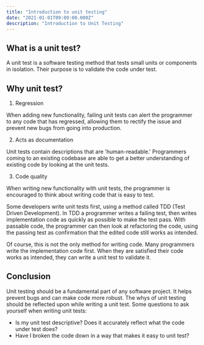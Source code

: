 ```yaml
---
title: "Introduction to unit testing"
date: "2021-01-01T09:00:00.000Z"
description: "Introduction to Unit Testing"
---
```


## What is a unit test?

A unit test is a software testing method that tests small units or components in isolation. Their purpose is to validate the code under test.

## Why unit test?

1. Regression

When adding new functionality, failing unit tests can alert the programmer to any code that has regressed, allowing them to rectify the issue and prevent new bugs from going into production.

2. Acts as documentation

Unit tests contain descriptions that are 'human-readable.' Programmers coming to an existing codebase are able to get a better understanding of existing code by looking at the unit tests.

3. Code quality

When writing new functionality with unit tests, the programmer is encouraged to think about writing code that is easy to test.

Some developers write unit tests first, using a method called TDD (Test Driven Development). In TDD a programmer writes a failing test, then writes implementation code as quickly as possible to make the test pass. With passable code, the programmer can then look at refactoring the code, using the passing test as confirmation that the edited code still works as intended.

Of course, this is not the only method for writing code. Many programmers write the implementation code first. When they are satisfied their code works as intended, they can write a unit test to validate it.

## Conclusion

Unit testing should be a fundamental part of any software project. It helps prevent bugs and can make code more robust. The whys of unit testing should be reflected upon while writing a unit test. Some questions to ask yourself when writing unit tests:

- Is my unit test descriptive? Does it accurately reflect what the code under test does?
- Have I broken the code down in a way that makes it easy to unit test?
